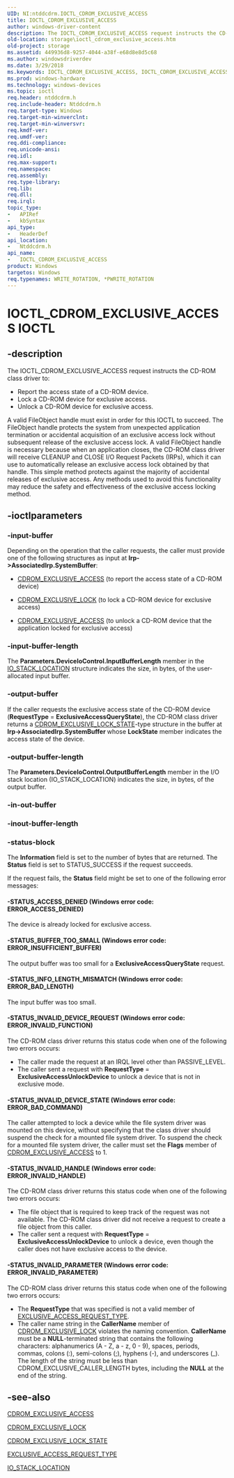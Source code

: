 ```yaml
---
UID: NI:ntddcdrm.IOCTL_CDROM_EXCLUSIVE_ACCESS
title: IOCTL_CDROM_EXCLUSIVE_ACCESS
author: windows-driver-content
description: The IOCTL_CDROM_EXCLUSIVE_ACCESS request instructs the CD-ROM class driver to:Report the access state of a CD-ROM device.
old-location: storage\ioctl_cdrom_exclusive_access.htm
old-project: storage
ms.assetid: 449936d8-9257-4044-a38f-e68d8e8d5c68
ms.author: windowsdriverdev
ms.date: 3/29/2018
ms.keywords: IOCTL_CDROM_EXCLUSIVE_ACCESS, IOCTL_CDROM_EXCLUSIVE_ACCESS control code [Storage Devices], k307_d22cebb2-93c2-4eb8-9c2f-6c6c559ee020.xml, ntddcdrm/IOCTL_CDROM_EXCLUSIVE_ACCESS, storage.ioctl_cdrom_exclusive_access
ms.prod: windows-hardware
ms.technology: windows-devices
ms.topic: ioctl
req.header: ntddcdrm.h
req.include-header: Ntddcdrm.h
req.target-type: Windows
req.target-min-winverclnt: 
req.target-min-winversvr: 
req.kmdf-ver: 
req.umdf-ver: 
req.ddi-compliance: 
req.unicode-ansi: 
req.idl: 
req.max-support: 
req.namespace: 
req.assembly: 
req.type-library: 
req.lib: 
req.dll: 
req.irql: 
topic_type:
-	APIRef
-	kbSyntax
api_type:
-	HeaderDef
api_location:
-	Ntddcdrm.h
api_name:
-	IOCTL_CDROM_EXCLUSIVE_ACCESS
product: Windows
targetos: Windows
req.typenames: WRITE_ROTATION, *PWRITE_ROTATION
---
```


# IOCTL_CDROM_EXCLUSIVE_ACCESS IOCTL


## -description


The IOCTL_CDROM_EXCLUSIVE_ACCESS request instructs the CD-ROM class driver to:<ul>
<li>
Report the access state of a CD-ROM device. 

</li>
<li>
Lock a CD-ROM device for exclusive access. 

</li>
<li>
Unlock a CD-ROM device for exclusive access. 

</li>
</ul>
A valid FileObject handle must exist in order for this IOCTL to succeed. The FileObject handle protects the system from unexpected application termination or accidental acquisition of an exclusive access lock without subsequent release of the exclusive access lock. A valid FileObject handle is necessary because when an application closes, the CD-ROM class driver will receive CLEANUP and CLOSE I/O Request Packets (IRPs), which it can use to automatically release an exclusive access lock obtained by that handle. This simple method protects against the majority of accidental releases of exclusive access. Any methods used to avoid this functionality may reduce the safety and effectiveness of the exclusive access locking method.




## -ioctlparameters




### -input-buffer

Depending on the operation that the caller requests, the caller must provide one of the following structures as input at <b>Irp-&gt;AssociatedIrp.SystemBuffer</b>:

<ul>
<li>

<a href="https://msdn.microsoft.com/library/windows/hardware/ff551362">CDROM_EXCLUSIVE_ACCESS</a> (to report the access state of a CD-ROM device)

</li>
<li>

<a href="https://msdn.microsoft.com/library/windows/hardware/ff551363">CDROM_EXCLUSIVE_LOCK</a> (to lock a CD-ROM device for exclusive access)

</li>
<li>

<a href="https://msdn.microsoft.com/library/windows/hardware/ff551362">CDROM_EXCLUSIVE_ACCESS</a> (to unlock a CD-ROM device that the application locked for exclusive access)

</li>
</ul>

### -input-buffer-length

The <b>Parameters.DeviceIoControl.InputBufferLength</b> member in the <a href="https://msdn.microsoft.com/library/windows/hardware/ff550659">IO_STACK_LOCATION</a> structure indicates the size, in bytes, of the user-allocated input buffer.


### -output-buffer

If the caller requests the exclusive access state of the CD-ROM device (<b>RequestType</b> = <b>ExclusiveAccessQueryState</b>), the CD-ROM class driver returns a <a href="https://msdn.microsoft.com/library/windows/hardware/ff551364">CDROM_EXCLUSIVE_LOCK_STATE</a>-type structure in the buffer at <b>Irp-&gt;AssociatedIrp.SystemBuffer </b>whose <b>LockState</b> member indicates the access state of the device.


### -output-buffer-length

The <b>Parameters.DeviceIoControl.OutputBufferLength</b> member in the I/O stack location (IO_STACK_LOCATION) indicates the size, in bytes, of the output buffer.


### -in-out-buffer



<text></text>




### -inout-buffer-length



<text></text>




### -status-block

The <b>Information</b> field is set to the number of bytes that are returned. The <b>Status</b> field is set to STATUS_SUCCESS if the request succeeds. 

If the request fails, the <b>Status</b> field might be set to one of the following error messages:




#### -STATUS_ACCESS_DENIED (Windows error code: ERROR_ACCESS_DENIED)

The device is already locked for exclusive access. 


#### -STATUS_BUFFER_TOO_SMALL (Windows error code: ERROR_INSUFFICIENT_BUFFER)

The output buffer was too small for a <b>ExclusiveAccessQueryState</b> request. 


#### -STATUS_INFO_LENGTH_MISMATCH (Windows error code: ERROR_BAD_LENGTH)

The input buffer was too small. 


#### -STATUS_INVALID_DEVICE_REQUEST (Windows error code: ERROR_INVALID_FUNCTION)

The CD-ROM class driver returns this status code when one of the following two errors occurs:

<ul>
<li>
The caller made the request at an IRQL level other than PASSIVE_LEVEL.  

</li>
<li>
The caller sent a request with <b>RequestType</b> = <b>ExclusiveAccessUnlockDevice</b> to unlock a device that is not in exclusive mode. 

</li>
</ul>

#### -STATUS_INVALID_DEVICE_STATE (Windows error code: ERROR_BAD_COMMAND)

The caller attempted to lock a device while the file system driver was mounted on this device, without specifying that the class driver should suspend the check for a mounted file system driver. To suspend the check for a mounted file system driver, the caller must set the <b>Flags</b> member of <a href="https://msdn.microsoft.com/library/windows/hardware/ff551362">CDROM_EXCLUSIVE_ACCESS</a> to 1. 


#### -STATUS_INVALID_HANDLE (Windows error code: ERROR_INVALID_HANDLE)

The CD-ROM class driver returns this status code when one of the following two errors occurs:

<ul>
<li>
The file object that is required to keep track of the request was not available. The CD-ROM class driver did not receive a request to create a file object from this caller.  

</li>
<li>
The caller sent a request with <b>RequestType</b> = <b>ExclusiveAccessUnlockDevice</b> to unlock a device, even though the caller does not have exclusive access to the device. 

</li>
</ul>

#### -STATUS_INVALID_PARAMETER (Windows error code: ERROR_INVALID_PARAMETER)

The CD-ROM class driver returns this status code when one of the following two errors occurs:

<ul>
<li>
The <b>RequestType</b> that was specified is not a valid member of <a href="https://msdn.microsoft.com/library/windows/hardware/ff553766">EXCLUSIVE_ACCESS_REQUEST_TYPE</a>.  

</li>
<li>
The caller name string in the <b>CallerName</b> member of <a href="https://msdn.microsoft.com/library/windows/hardware/ff551363">CDROM_EXCLUSIVE_LOCK</a> violates the naming convention. <b>CallerName</b> must be a <b>NULL</b>-terminated string that contains the following characters: alphanumerics (A - Z, a - z, 0 - 9), spaces, periods, commas, colons (:), semi-colons (;), hyphens (-), and underscores (_). The length of the string must be less than CDROM_EXCLUSIVE_CALLER_LENGTH bytes, including the <b>NULL</b> at the end of the string. 

</li>
</ul>

## -see-also




<a href="https://msdn.microsoft.com/library/windows/hardware/ff551362">CDROM_EXCLUSIVE_ACCESS</a>



<a href="https://msdn.microsoft.com/library/windows/hardware/ff551363">CDROM_EXCLUSIVE_LOCK</a>



<a href="https://msdn.microsoft.com/library/windows/hardware/ff551364">CDROM_EXCLUSIVE_LOCK_STATE</a>



<a href="https://msdn.microsoft.com/library/windows/hardware/ff553766">EXCLUSIVE_ACCESS_REQUEST_TYPE</a>



<a href="https://msdn.microsoft.com/library/windows/hardware/ff550659">IO_STACK_LOCATION</a>
 

 

